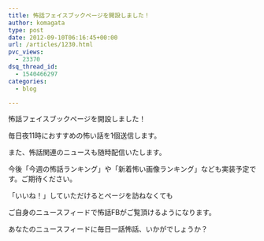 ```yaml
---
title: 怖話フェイスブックページを開設しました！
author: komagata
type: post
date: 2012-09-10T06:16:45+00:00
url: /articles/1230.html
pvc_views:
  - 23370
dsq_thread_id:
  - 1540466297
categories:
  - blog

---
```

怖話フェイスブックページを開設しました！

毎日夜11時におすすめの怖い話を1個送信します。

また、怖話関連のニュースも随時配信いたします。

今後「今週の怖話ランキング」や「新着怖い画像ランキング」なども実装予定です。ご期待ください。



「いいね！」していただけるとページを訪ねなくても

ご自身のニュースフィードで怖話FBがご覧頂けるようになります。

あなたのニュースフィードに毎日一話怖話、いかがでしょうか？